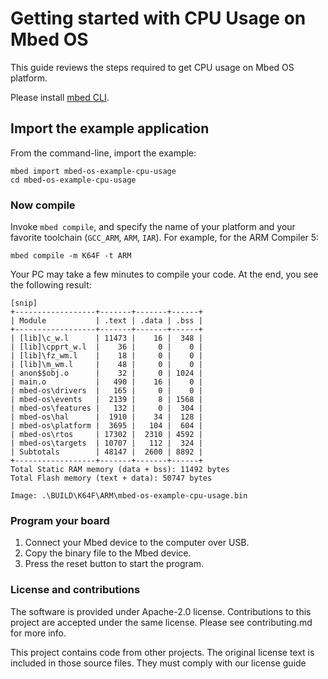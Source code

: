 # Getting started with CPU Usage on Mbed OS

This guide reviews the steps required to get CPU usage on Mbed OS platform.

Please install [mbed CLI](https://github.com/ARMmbed/mbed-cli#installing-mbed-cli).

## Import the example application

From the command-line, import the example:

```
mbed import mbed-os-example-cpu-usage
cd mbed-os-example-cpu-usage
```

### Now compile

Invoke `mbed compile`, and specify the name of your platform and your favorite toolchain (`GCC_ARM`, `ARM`, `IAR`). For example, for the ARM Compiler 5:

```
mbed compile -m K64F -t ARM
```

Your PC may take a few minutes to compile your code. At the end, you see the following result:

```
[snip]
+------------------+-------+-------+------+
| Module           | .text | .data | .bss |
+------------------+-------+-------+------+
| [lib]\c_w.l      | 11473 |    16 |  348 |
| [lib]\cpprt_w.l  |    36 |     0 |    0 |
| [lib]\fz_wm.l    |    18 |     0 |    0 |
| [lib]\m_wm.l     |    48 |     0 |    0 |
| anon$$obj.o      |    32 |     0 | 1024 |
| main.o           |   490 |    16 |    0 |
| mbed-os\drivers  |   165 |     0 |    0 |
| mbed-os\events   |  2139 |     8 | 1568 |
| mbed-os\features |   132 |     0 |  304 |
| mbed-os\hal      |  1910 |    34 |  128 |
| mbed-os\platform |  3695 |   104 |  604 |
| mbed-os\rtos     | 17302 |  2310 | 4592 |
| mbed-os\targets  | 10707 |   112 |  324 |
| Subtotals        | 48147 |  2600 | 8892 |
+------------------+-------+-------+------+
Total Static RAM memory (data + bss): 11492 bytes
Total Flash memory (text + data): 50747 bytes

Image: .\BUILD\K64F\ARM\mbed-os-example-cpu-usage.bin

```

### Program your board

1. Connect your Mbed device to the computer over USB.
1. Copy the binary file to the Mbed device.
1. Press the reset button to start the program.

### License and contributions
The software is provided under Apache-2.0 license. Contributions to this project are accepted under the same license. Please see contributing.md for more info.

This project contains code from other projects. The original license text is included in those source files. They must comply with our license guide
